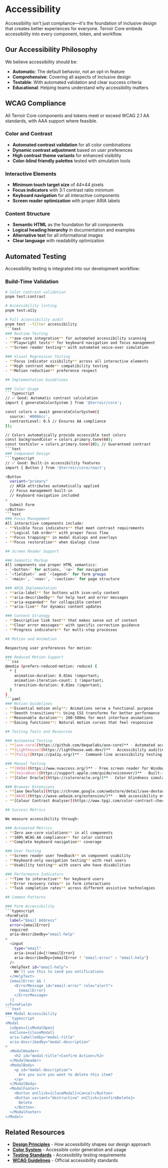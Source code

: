 # Accessibility

Accessibility isn't just compliance—it's the foundation of inclusive design that creates better experiences for everyone. Terroir Core embeds accessibility into every component, token, and workflow.

## Our Accessibility Philosophy

We believe accessibility should be:

- **Automatic**: The default behavior, not an opt-in feature
- **Comprehensive**: Covering all aspects of inclusive design
- **Testable**: With automated validation and clear success criteria
- **Educational**: Helping teams understand why accessibility matters

## WCAG Compliance

All Terroir Core components and tokens meet or exceed WCAG 2.1 AA standards, with AAA support where feasible.

### Color and Contrast

- **Automated contrast validation** for all color combinations
- **Dynamic contrast adjustment** based on user preferences
- **High contrast theme variants** for enhanced visibility
- **Color-blind friendly palettes** tested with simulation tools

### Interactive Elements

- **Minimum touch target size** of 44×44 pixels
- **Focus indicators** with 3:1 contrast ratio minimum
- **Keyboard navigation** for all interactive components
- **Screen reader optimization** with proper ARIA labels

### Content Structure

- **Semantic HTML** as the foundation for all components
- **Logical heading hierarchy** in documentation and examples
- **Alternative text** for all informational images
- **Clear language** with readability optimization

## Automated Testing

Accessibility testing is integrated into our development workflow:

### Build-Time Validation

````bash
# Color contrast validation
pnpm test:contrast

# Accessibility linting
pnpm test:a11y

# Full accessibility audit
pnpm test --filter accessibility
```text
### Runtime Testing
- **axe-core integration** for automated accessibility scanning
- **Playwright tests** for keyboard navigation and focus management
- **Screen reader testing** with automated voice-over simulation

### Visual Regression Testing
- **Focus indicator visibility** across all interactive elements
- **High contrast mode** compatibility testing
- **Motion reduction** preference respect

## Implementation Guidelines

### Color Usage
```typescript
// ✅ Good: Automatic contrast calculation
import { generateColorSystem } from '@terroir/core';

const colors = await generateColorSystem({
  source: '#0066cc',
  contrastLevel: 0.5 // Ensures AA compliance
});

// Colors automatically provide accessible text colors
const backgroundColor = colors.primary.tone(60);
const textColor = colors.primary.tone(10); // Guaranteed contrast
```text
### Component Design
```typescript
// ✅ Good: Built-in accessibility features
import { Button } from '@terroir/core/react';

<Button
  variant="primary"
  // ARIA attributes automatically applied
  // Focus management built-in
  // Keyboard navigation included
>
  Submit Form
</Button>
```text
### Focus Management
All interactive components include:
- **Visible focus indicators** that meet contrast requirements
- **Logical tab order** with proper focus flow
- **Focus trapping** in modal dialogs and overlays
- **Focus restoration** when dialogs close

## Screen Reader Support

### Semantic Markup
All components use proper HTML semantics:
- `<button>` for actions, `<a>` for navigation
- `<fieldset>` and `<legend>` for form groups
- `<main>`, `<nav>`, `<section>` for page structure

### ARIA Implementation
- **aria-label** for buttons with icon-only content
- **aria-describedby** for help text and error messages
- **aria-expanded** for collapsible content
- **aria-live** for dynamic content updates

### Content Strategy
- **Descriptive link text** that makes sense out of context
- **Clear error messages** with specific correction guidance
- **Progress indicators** for multi-step processes

## Motion and Animation

Respecting user preferences for motion:

### Reduced Motion Support
```css
@media (prefers-reduced-motion: reduce) {
  * {
    animation-duration: 0.01ms !important;
    animation-iteration-count: 1 !important;
    transition-duration: 0.01ms !important;
  }
}
```yaml
### Motion Guidelines
- **Essential motion only**: Animations serve a functional purpose
- **Smooth transitions**: Using CSS transforms for better performance
- **Reasonable duration**: 200-500ms for most interface animations
- **Easing functions**: Natural motion curves that feel responsive

## Testing Tools and Resources

### Automated Testing
- **[axe-core](https://github.com/dequelabs/axe-core)** - Automated accessibility testing
- **[Lighthouse](https://lighthouse.web.dev/)** - Accessibility auditing
- **[Pa11y](https://pa11y.org/)** - Command-line accessibility testing

### Manual Testing
- **[NVDA](https://www.nvaccess.org/)** - Free screen reader for Windows
- **[VoiceOver](https://support.apple.com/guide/voiceover/)** - Built-in macOS screen reader
- **[Color Oracle](https://colororacle.org/)** - Color blindness simulator

### Browser Extensions
- **[axe DevTools](https://chrome.google.com/webstore/detail/axe-devtools-web-accessib/lhdoppojpmngadmnindnejefpokejbdd)** - Browser accessibility testing
- **[WAVE](https://wave.webaim.org/extension/)** - Web accessibility evaluation
- **[Colour Contrast Analyser](https://www.tpgi.com/color-contrast-checker/)** - Color contrast validation

## Success Metrics

We measure accessibility through:

### Automated Metrics
- **Zero axe-core violations** in all components
- **100% WCAG AA compliance** for color contrast
- **Complete keyboard navigation** coverage

### User Testing
- **Screen reader user feedback** on component usability
- **Keyboard-only navigation testing** with real users
- **Usability testing** with users who have disabilities

### Performance Indicators
- **Time to interactive** for keyboard users
- **Error recovery rates** in form interactions
- **Task completion rates** across different assistive technologies

## Common Patterns

### Form Accessibility
```typescript
<FormField
  label="Email Address"
  error={emailError}
  required
  aria-describedby="email-help"
>
  <input
    type="email"
    aria-invalid={!!emailError}
    aria-describedby={emailError ? "email-error" : "email-help"}
  />
  <HelpText id="email-help">
    We'll use this to send you notifications
  </HelpText>
  {emailError && (
    <ErrorMessage id="email-error" role="alert">
      {emailError}
    </ErrorMessage>
  )}
</FormField>
```text
### Modal Accessibility
```typescript
<Modal
  isOpen={isModalOpen}
  onClose={closeModal}
  aria-labelledby="modal-title"
  aria-describedby="modal-description"
>
  <ModalHeader>
    <h2 id="modal-title">Confirm Action</h2>
  </ModalHeader>
  <ModalBody>
    <p id="modal-description">
      Are you sure you want to delete this item?
    </p>
  </ModalBody>
  <ModalFooter>
    <Button onClick={closeModal}>Cancel</Button>
    <Button variant="destructive" onClick={confirmDelete}>
      Delete
    </Button>
  </ModalFooter>
</Modal>
````

## Related Resources

- **[Design Principles](./design-principles.md)** - How accessibility shapes our design approach
- **[Color System](./color-system.md)** - Accessible color generation and usage
- **[Testing Standards](../resources/standards/testing.md)** - Accessibility testing requirements
- **[WCAG Guidelines](https://www.w3.org/WAI/WCAG21/quickref/)** - Official accessibility standards

